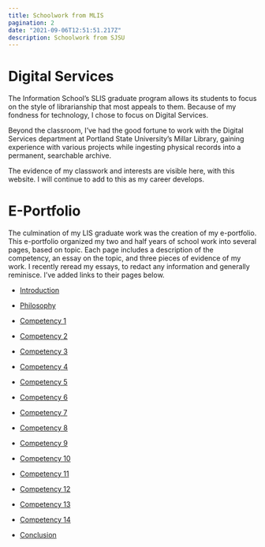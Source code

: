 ```yaml
---
title: Schoolwork from MLIS
pagination: 2
date: "2021-09-06T12:51:51.217Z"
description: Schoolwork from SJSU
---
```


# Digital Services

The Information School’s SLIS graduate program allows its students to focus on the style of librarianship that most appeals to them. Because of my fondness for technology, I chose to focus on Digital Services.

Beyond the classroom, I’ve had the good fortune to work with the Digital Services department at Portland State University’s Millar Library, gaining experience with various projects while ingesting physical records into a permanent, searchable archive.

The evidence of my classwork and interests are visible here, with this website. I will continue to add to this as my career develops.

# E-Portfolio

The culmination of my LIS graduate work was the creation of my e-portfolio. This e-portfolio organized my two and half years of school work into several pages, based on topic. Each page includes a description of the competency, an essay on the topic, and three pieces of evidence of my work. I recently reread my essays, to redact any information and generally reminisce. I’ve added links to their pages below.

- [Introduction](/schoolwork/introduction/)

- [Philosophy](/schoolwork/philosophy)

- [Competency 1](/schoolwork/competency-01)

- [Competency 2](/schoolwork/competency-02)

- [Competency 3](/schoolwork/competency-03)

- [Competency 4](/schoolwork/competency-04)

- [Competency 5](/schoolwork/competency-05)

- [Competency 6](/schoolwork/competency-06)

- [Competency 7](/schoolwork/competency-07)

- [Competency 8](/schoolwork/competency-08)

- [Competency 9](/schoolwork/competency-09)

- [Competency 10](/schoolwork/competency-10)

- [Competency 11](/schoolwork/competency-11)

- [Competency 12](/schoolwork/competency-12)

- [Competency 13](/schoolwork/competency-13)

- [Competency 14](/schoolwork/competency-14)

- [Conclusion](/schoolwork/conclusion)